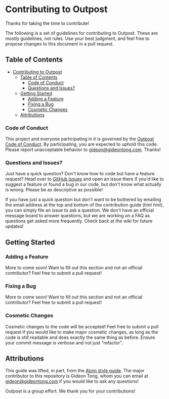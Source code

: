 # Contributing to Outpost

Thanks for taking the time to contribute!

The following is a set of guidelines for contributing to Outpost. These are mostly guidelines, not rules. Use your best judgment, and feel free to propose changes to this document in a pull request.

## Table of Contents

   * [Contributing to Outpost](#contributing-to-outpost)
      * [Table of Contents](#table-of-contents)
         * [Code of Conduct](#code-of-conduct)
         * [Questions and Issues?](#questions-and-issues)
      * [Getting Started](#getting-started)
         * [Adding a Feature](#adding-a-feature)
         * [Fixing a Bug](#fixing-a-bug)
         * [Cosmetic Changes](#cosmetic-changes)
      * [Attributions](#attributions)

### Code of Conduct

This project and everyone participating in it is governed by the [Outpost Code of Conduct](CODE_OF_CONDUCT.md). By participating, you are expected to uphold this code. Please report unacceptable behavior to gideon@gideontong.com. Thanks!

### Questions and Issues?

Just have a quick question? Don't know how to code but have a feature request? Head over to [GitHub Issues](https://github.com/gideontong/outpost/issues) and open an issue there if you'd like to suggest a feature or found a bug in our code, but don't know what actually is wrong. Please be as descriptive as possible!

If you have just a quick question but don't want to be bothered by emailing the email address at the top and bottom of the contribution guide (*hint hint*), you can simply file an issue to ask a question. We don't have an official message board to answer questions, but we are working on a FAQ as questions get asked more frequently. Check back at the wiki for future updates!

## Getting Started

### Adding a Feature

More to come soon! Want to fill out this section and not an official contributor? Feel free to submit a pull request!

### Fixing a Bug

More to come soon! Want to fill out this section and not an official contributor? Feel free to submit a pull request!

### Cosmetic Changes

Cosmetic changes to the code will be accepted! Feel free to submit a pull request if you would like to make major cosmetic changes, as long as the code is still readable and does exactly the same thing as before. Ensure your commit message is verbose and not just "refactor".

## Attributions

This guide was lifted, in part, from the [Atom style guide](https://github.com/atom/atom/blob/master/CONTRIBUTING.md). The major contributor to this repository is Gideon Tong, whom you can email at gideon@gideontong.com if you would like to ask any questions!

Outpost is a group effort. We thank you for your contributions!